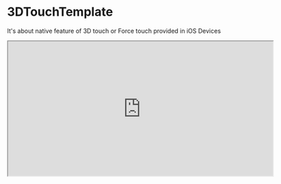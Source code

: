 # 3DTouchTemplate
It's about native feature of 3D touch or Force touch provided in iOS Devices


<div align="center">
    <iframe width="620" height="315"
        src="https://youtu.be/RVNSloV2zS4">
    </iframe>
</div>
